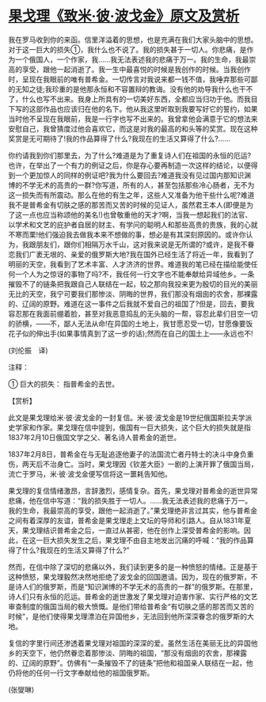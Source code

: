# [果戈理《致米·彼·波戈金》原文及赏析](https://www.vrrw.net/wx/12068.html)

我在罗马收到你的来函。信里洋溢着的思想，也是充满在我们大家头脑中的思想。对于这一巨大的损失①，我什么也不说了。我的损失甚于一切人。你悲痛，是作为一个俄国人，一个作家，我……我无法表述我的悲痛于万一。我的生命，我最崇高的享受，跟他一起消逝了。我一生中最喜悦的时候是我创作的时候。当我创作时，呈现在我眼前的唯有普希金。一切传言对我说来都一钱不值，我唾弃那些可鄙的无知之徒;我珍重的是他那永恒和不容置辩的教诲。没有他的劝导我什么也干不了，什么也写不出来。我身上所具有的一切美好东西，全都应当归功于他。而我目下写的这部作品也应该归在他的名下。他从我这里听取到我要写好它的誓约，如果当时他不呈现在我眼前，我是一行字也写不出来的。我曾拿他会满意于它的想法来安慰自己，我曾猜度过他会喜欢它，而这是对我的最高的和头等的奖赏。现在这种奖赏是无可期待了!我的作品算得了什么?我现在的生活又算得了什么?……

你约请我到你们那里去，为了什么?难道是为了重复诗人们在祖国的永恒的厄运?也许，在举出了一个有力的例证之后，你是存心要再制造一次这样的结论，以便得到一个更加惊人的同样的例证吧?我为什么要回去?难道我没有见过国内那知识渊博的不学无术的高贵的一群?你写道，所有的人，甚至包括那些冷心肠者，无不为这一损失而有所震动。那么在他的有生之年，这些人又准备为他干些什么呢?难道我不是普希金有切肤之感的那苦而又苦的时候的见证人，虽然君王本人(即便是为了这一点也应当称颂他的美名!)也曾敬重他的天才?啊，当我一想起我们的法官、以学术和文艺的庇护者自居的财主、有学问的聪明人和那些高贵的贵族，我的心就不寒而栗!他们强迫我去做我本来不想做的事，想必是有其深刻原因的。或许你认为，我跟朋友们，跟你们相隔万水千山，这对我来说是无所谓的?或许，是我不眷恋我们广袤无垠的、亲爱的俄罗斯大地?我在国外已经生活了将近一年，我看到了明丽的天空，我看到了艺术丰富、人才济济的世界。难道我的笔已经在描绘能使任何一个人为之惊讶的事物了吗?不，我任何一行文字也不能奉献给异域他乡。一条摧毁不了的链条把我跟自己人联结在一起，较之那向我投来更为殷切的目光的美丽无比的天空，我宁可要我们那惨淡、阴晦的世界，我们那没有烟囱的农舍，那裸露的、辽阔的原野。难道在这一事件之后我就不爱自己的祖国了?但是，回去，要我容忍那在我面前绷着脸，甚至对我恶意捣乱的无头脑的一帮，容忍此辈们目空一切的骄横，——不，鄙人无法从命!在异国的土地上，我甘愿忍受一切，甘愿像要饭花子似的伸出手(如果事情真到了这一步的话);然而在自己的国土上——永远也不!

(刘伦振　译)

注释：

① 巨大的损失： 指普希金的去世。



【赏析】

此文是果戈理给米·彼·波戈金的一封复信。米·彼·波戈金是19世纪俄国斯拉夫学派史学家和作家。果戈理在信中提到，俄国有一巨大损失，这个巨大的损失就是指1837年2月10日俄国文学之父、著名诗人普希金的逝世。

1837年2月8日，普希金在与无耻追逐他妻子的法国流亡者丹特士的决斗中身负重伤，两天后不治身亡。当时，果戈理因《钦差大臣》一剧的上演开罪了俄国当局，流亡于罗马，米·彼·波戈金便写信将这一噩耗告知他。

果戈理的复信情绪激昂，言辞激烈，感情复杂。首先，果戈理对普希金的逝世异常悲痛，他在信中写道：“我的损失胜于一切人。……我无法表述我的悲痛于万一。我的生命，我最崇高的享受，跟他一起消逝了。”果戈理绝非言过其实，他与普希金之间有着深厚的友谊，普希金是果戈理走上文坛的导师和引路人。自从1831年夏天，果戈理结识普希金之后，一直过从甚密，他在创作上深受普希金的影响。因此，在这一巨大损失发生之后，果戈理不由自主地发出沉痛的呼喊：“我的作品算得了什么?我现在的生活又算得了什么?”

然而，在信中除了深切的悲痛以外，我们读到更多的是一种愤怒的情绪。正是基于这种愤怒，果戈理毅然决然地拒绝了波戈金的回国邀请。因为，现在的俄罗斯，不是诗人们的俄罗斯，而是“知识渊博的不学无术的高贵的一群”的俄罗斯。在那里，诗人们只有永恒的厄运。普希金的逝世激发了果戈理对迫害作家、实行严格的文艺审查制度的俄国当局的极大愤慨。是他们带给普希金“有切肤之感的那苦而又苦的时候”，是他们使得果戈理漂泊在异国他乡，无法回到他所深深眷念的俄罗斯的大地。

复信的字里行间还渗透着果戈理对祖国的深深的爱。虽然生活在美丽无比的异国他乡的天空下，他仍然眷恋着那惨淡、阴晦的祖国，“那没有烟囱的农舍，那裸露的、辽阔的原野”。仿佛有“一条摧毁不了的链条”把他和祖国亲人联结在一起，他仍将他的任何一行文字奉献给他的祖国俄罗斯。

(张燮琳)

